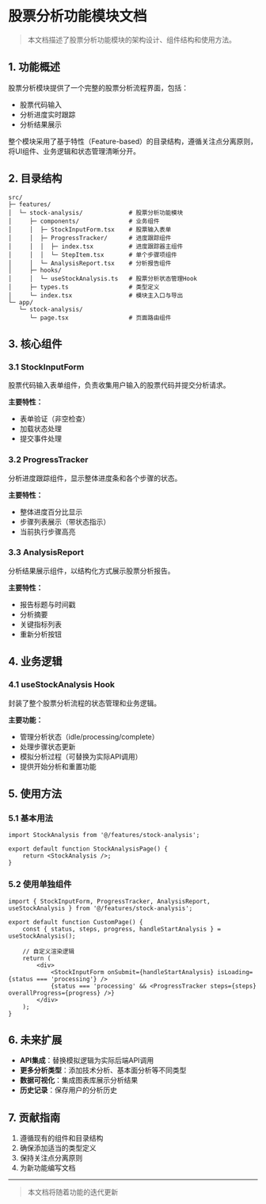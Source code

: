 # 股票分析功能模块文档

> 本文档描述了股票分析功能模块的架构设计、组件结构和使用方法。

## 1. 功能概述

股票分析模块提供了一个完整的股票分析流程界面，包括：
- 股票代码输入
- 分析进度实时跟踪
- 分析结果展示

整个模块采用了基于特性（Feature-based）的目录结构，遵循关注点分离原则，将UI组件、业务逻辑和状态管理清晰分开。

## 2. 目录结构

```
src/
├─ features/
│  └─ stock-analysis/             # 股票分析功能模块
│     ├─ components/              # 业务组件
│     │  ├─ StockInputForm.tsx    # 股票输入表单
│     │  ├─ ProgressTracker/      # 进度跟踪组件
│     │  │  ├─ index.tsx          # 进度跟踪器主组件
│     │  │  └─ StepItem.tsx       # 单个步骤项组件
│     │  └─ AnalysisReport.tsx    # 分析报告组件
│     ├─ hooks/
│     │  └─ useStockAnalysis.ts   # 股票分析状态管理Hook
│     ├─ types.ts                 # 类型定义
│     └─ index.tsx                # 模块主入口与导出
└─ app/
   └─ stock-analysis/
      └─ page.tsx                 # 页面路由组件
```

## 3. 核心组件

### 3.1 StockInputForm

股票代码输入表单组件，负责收集用户输入的股票代码并提交分析请求。

**主要特性：**
- 表单验证（非空检查）
- 加载状态处理
- 提交事件处理

### 3.2 ProgressTracker

分析进度跟踪组件，显示整体进度条和各个步骤的状态。

**主要特性：**
- 整体进度百分比显示
- 步骤列表展示（带状态指示）
- 当前执行步骤高亮

### 3.3 AnalysisReport

分析结果展示组件，以结构化方式展示股票分析报告。

**主要特性：**
- 报告标题与时间戳
- 分析摘要
- 关键指标列表
- 重新分析按钮

## 4. 业务逻辑

### 4.1 useStockAnalysis Hook

封装了整个股票分析流程的状态管理和业务逻辑。

**主要功能：**
- 管理分析状态（idle/processing/complete）
- 处理步骤状态更新
- 模拟分析过程（可替换为实际API调用）
- 提供开始分析和重置功能

## 5. 使用方法

### 5.1 基本用法

```tsx
import StockAnalysis from '@/features/stock-analysis';

export default function StockAnalysisPage() {
    return <StockAnalysis />;
}
```

### 5.2 使用单独组件

```tsx
import { StockInputForm, ProgressTracker, AnalysisReport, useStockAnalysis } from '@/features/stock-analysis';

export default function CustomPage() {
    const { status, steps, progress, handleStartAnalysis } = useStockAnalysis();
    
    // 自定义渲染逻辑
    return (
        <div>
            <StockInputForm onSubmit={handleStartAnalysis} isLoading={status === 'processing'} />
            {status === 'processing' && <ProgressTracker steps={steps} overallProgress={progress} />}
        </div>
    );
}
```

## 6. 未来扩展

- **API集成**：替换模拟逻辑为实际后端API调用
- **更多分析类型**：添加技术分析、基本面分析等不同类型
- **数据可视化**：集成图表库展示分析结果
- **历史记录**：保存用户的分析历史

## 7. 贡献指南

1. 遵循现有的组件和目录结构
2. 确保添加适当的类型定义
3. 保持关注点分离原则
4. 为新功能编写文档

---

> 本文档将随着功能的迭代更新
